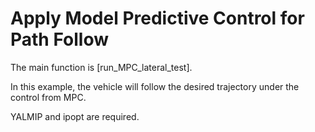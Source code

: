 # Apply Model Predictive Control for Path Follow
The main function is [run_MPC_lateral_test].  

In this example, the vehicle will follow the desired trajectory under the control from MPC.   

YALMIP and ipopt are required.